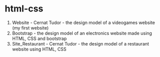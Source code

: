 # html-css
1. Website - Cernat Tudor - the design model of a videogames website (my first website)
2. Bootstrap - the design model of an electronics website made using HTML, CSS and bootstrap
3. Site_Restaurant - Cernat Tudor - the design model of a restaurant website using HTML, CSS

